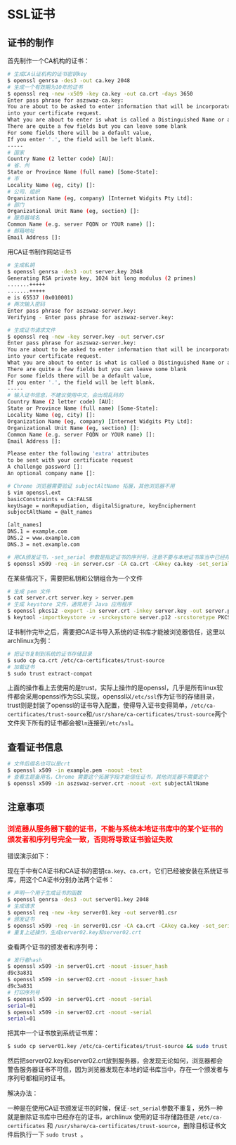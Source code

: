 # SSL证书

## 证书的制作

首先制作一个CA机构的证书：

```bash
# 生成CA认证机构的证书密钥key
$ openssl genrsa -des3 -out ca.key 2048
# 生成一个有效期为10年的证书
$ openssl req -new -x509 -key ca.key -out ca.crt -days 3650
Enter pass phrase for aszswaz-ca.key:
You are about to be asked to enter information that will be incorporated
into your certificate request.
What you are about to enter is what is called a Distinguished Name or a DN.
There are quite a few fields but you can leave some blank
For some fields there will be a default value,
If you enter '.', the field will be left blank.
-----
# 国家
Country Name (2 letter code) [AU]:
# 省、州
State or Province Name (full name) [Some-State]: 
# 市
Locality Name (eg, city) []:
# 公司、组织
Organization Name (eg, company) [Internet Widgits Pty Ltd]:
# 部门
Organizational Unit Name (eg, section) []:
# 服务器域名
Common Name (e.g. server FQDN or YOUR name) []:
# 邮箱地址
Email Address []:
```

用CA证书制作网站证书

```bash
# 生成私钥
$ openssl genrsa -des3 -out server.key 2048
Generating RSA private key, 1024 bit long modulus (2 primes)
.......+++++
.......+++++
e is 65537 (0x010001)
# 两次输入密码
Enter pass phrase for aszswaz-server.key:
Verifying - Enter pass phrase for aszswaz-server.key:

# 生成证书请求文件
$ openssl req -new -key server.key -out server.csr
Enter pass phrase for aszswaz-server.key:
You are about to be asked to enter information that will be incorporated
into your certificate request.
What you are about to enter is what is called a Distinguished Name or a DN.
There are quite a few fields but you can leave some blank
For some fields there will be a default value,
If you enter '.', the field will be left blank.
-----
# 输入证书信息，不建议使用中文，会出现乱码的
Country Name (2 letter code) [AU]:
State or Province Name (full name) [Some-State]:
Locality Name (eg, city) []:
Organization Name (eg, company) [Internet Widgits Pty Ltd]:
Organizational Unit Name (eg, section) []:
Common Name (e.g. server FQDN or YOUR name) []:
Email Address []:

Please enter the following 'extra' attributes
to be sent with your certificate request
A challenge password []:
An optional company name []:

# Chrome 浏览器需要验证 subjectAltName 拓展，其他浏览器不用
$ vim openssl.ext
basicConstraints = CA:FALSE
keyUsage = nonRepudiation, digitalSignature, keyEncipherment
subjectAltName = @alt_names

[alt_names]
DNS.1 = example.com
DNS.2 = www.example.com
DNS.3 = net.example.com

# 用CA颁发证书，-set_serial 参数是指定证书的序列号，注意不要与本地证书库当中已经存在的证书的序列号相同，具体原因在下面的“注意事项”当中讲解
$ openssl x509 -req -in server.csr -CA ca.crt -CAkey ca.key -set_serial 01 -out server.crt -days 3650 -extfile openssl.ext
```

在某些情况下，需要把私钥和公钥组合为一个文件

```bash
# 生成 pem 文件
$ cat server.crt server.key > server.pem
# 生成 keystore 文件，通常用于 Java 应用程序
$ openssl pkcs12 -export -in server.crt -inkey server.key -out server.p12
$ keytool -importkeystore -v -srckeystore server.p12 -srcstoretype PKCS12 -destkeystore server.keystore -deststoretype PKCS12
```

证书制作完毕之后，需要把CA证书导入系统的证书库才能被浏览器信任，这里以archlinux为例：

```bash
# 把证书复制到系统的证书存储目录
$ sudo cp ca.crt /etc/ca-certificates/trust-source
# 加载证书
$ sudo trust extract-compat
```

上面的操作看上去使用的是trust，实际上操作的是openssl，几乎是所有linux软件都会采用openssl作为SSL实现，openssl以`/etc/ssl`作为证书的存储目录，trust则是封装了openssl的证书导入配置，使得导入证书变得简单，`/etc/ca-certificates/trust-source`和`/usr/share/ca-certificates/trust-source`两个文件夹下所有的证书都会被`ln`连接到`/etc/ssl`。

## 查看证书信息

```bash
# 文件后缀名也可以是crt
$ openssl x509 -in example.pem -noout -text
# 查看主题备用名，Chrome 需要这个拓展字段才能信任证书，其他浏览器不需要这个
$ openssl x509 -in aszswaz-server.crt -noout -ext subjectAltName
```

## 注意事项

### <font color="red">浏览器从服务器下载的证书，不能与系统本地证书库中的某个证书的颁发者和序列号完全一致，否则将导致证书验证失败</font>

错误演示如下：

现在手中有CA证书和CA证书的密钥`ca.key`、`ca.crt`，它们已经被安装在系统证书库，用这个CA证书分别办法两个证书：

```bash
# 声明一个用于生成证书的函数
$ openssl genrsa -des3 -out server01.key 2048
# 生成请求
$ openssl req -new -key server01.key -out server01.csr
# 颁发证书
$ openssl x509 -req -in server01.csr -CA ca.crt -CAkey ca.key -set_serial 01 -out server01.crt -days 3650
# 重复上述操作，生成server02.key和server02.crt
```

查看两个证书的颁发者和序列号：

```bash
# 发行者hash
$ openssl x509 -in server01.crt -noout -issuer_hash
d9c3a831
$ openssl x509 -in server02.crt -noout -issuer_hash
d9c3a831
# 打印序列号
$ openssl x509 -in server01.crt -noout -serial
serial=01
$ openssl x509 -in server02.crt -noout -serial
serial=01
```

把其中一个证书放到系统证书库：

```bash
$ sudo cp server01.key /etc/ca-certificates/trust-source && sudo trust extract-compat
```

然后把server02.key和server02.crt放到服务器，会发现无论如何，浏览器都会警告服务器证书不可信，因为浏览器发现在本地的证书库当中，存在一个颁发者与序列号都相同的证书。

解决办法：

一种是在使用CA证书颁发证书的时候，保证`-set_serial`参数不重复，另外一种就是删除证书库中已经存在的证书，archlinux 使用的证书存储路径是 `/etc/ca-certificates` 和 `/usr/share/ca-certificates/trust-source`，删除目标证书文件后执行一下 `sudo trust `。

